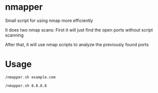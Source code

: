 # nmapper
Small script for using nmap more efficiently

It does two nmap scans:
First it will just find the open ports without script scanning

After that, it will use nmap scripts to analyze the previously found ports

# Usage
```/nmapper.sh example.com```

```/nmapper.sh 8.8.8.8```
